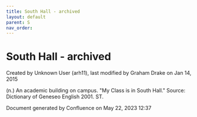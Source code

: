 ```yaml
---
title: South Hall - archived
layout: default
parent: S
nav_order:
---
```


# South Hall - archived

Created by  Unknown User (arh11), last modified by  Graham Drake on Jan 14, 2015

(n.) An academic building on campus. &quot;My Class is in South Hall.&quot; Source: Dictionary of Geneseo English 2001. ST.

Document generated by Confluence on May 22, 2023 12:37


